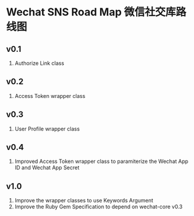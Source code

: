# Wechat SNS Road Map 微信社交库路线图

## v0.1
1. Authorize Link class

## v0.2
1. Access Token wrapper class

## v0.3
1. User Profile wrapper class

## v0.4
1. Improved Access Token wrapper class to paramiterize the Wechat App ID and Wechat App Secret

## v1.0
1. Improve the wrapper classes to use Keywords Argument
2. Improve the Ruby Gem Specification to depend on wechat-core v0.3
